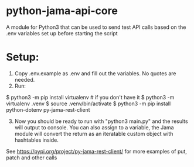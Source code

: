 # python-jama-api-core
A module for Python3 that can be used to send test API calls based on the .env variables set up before starting the script


Setup:
=====

1. Copy .env.example as .env and fill out the variables. No quotes are needed.
2. Run:

$ python3 -m pip install virtualenv # if you don't have it
$ python3 -m virtualenv .venv
$ source .venv/bin/activate
$ python3 -m pip install python-dotenv py-jama-rest-client

3. Now you should be ready to run with "python3 main.py" and the results will output to console. You can also assign to a variable, the Jama module will convert the return as an iteratable custom object with hashtables inside. 

See https://pypi.org/project/py-jama-rest-client/ for more examples of put, patch and other calls
